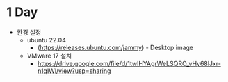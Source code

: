 # 1 Day
- 환경 설정
  - ubuntu 22.04 
    - (https://releases.ubuntu.com/jammy) - Desktop image
  - VMware 17 설치
    - https://drive.google.com/file/d/1twlHYAgrWeLSQRO_vHy68lJxr-n1qIWl/view?usp=sharing

